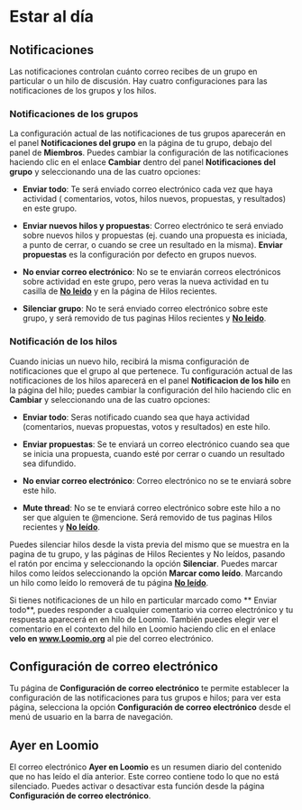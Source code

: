 # Estar al día

## Notificaciones

Las notificaciones controlan cuánto correo recibes de un grupo en particular o un hilo de discusión. Hay cuatro configuraciones para las notificaciones de los grupos y los hilos.

### Notificaciones de los grupos

La configuración actual de las notificaciones de tus grupos aparecerán en el panel **Notificaciones del grupo** en la página de tu grupo, debajo del panel de **Miembros**. Puedes cambiar la configuración de las notificaciones haciendo clic en el enlace **Cambiar** dentro del panel **Notificaciones del grupo** y seleccionando una de las cuatro opciones: 

* **Enviar todo**: Te será enviado correo electrónico cada vez que haya actividad ( comentarios, votos, hilos nuevos, propuestas, y resultados) en este grupo. 

* **Enviar nuevos hilos y propuestas**: Correo electrónico te será enviado sobre nuevos hilos y propuestas (ej. cuando una propuesta es iniciada, a punto de cerrar, o cuando se cree un resultado en la misma). **Enviar propuestas** es la configuración por defecto en grupos nuevos.

* **No enviar correo electrónico**: No se te enviarán correos electrónicos sobre actividad en este grupo, pero veras la nueva actividad en tu casilla de [**No leido**](reading_loomio.html#unread-threads) y en la página de Hilos recientes.

* **Silenciar grupo**: No te será enviado correo electrónico sobre este grupo, y será removido de tus paginas Hilos recientes y [**No leido**](reading_loomio.html#unread-threads).

### Notificación de los hilos

Cuando inicias un nuevo hilo, recibirá la misma configuración de notificaciones que el grupo al que pertenece. Tu configuración actual de las notificaciones de los hilos aparecerá en el panel **Notificacion de los hilo** en la página del hilo; puedes cambiar la configuración del hilo haciendo clic en **Cambiar** y seleccionando una de las cuatro opciones:   


* **Enviar todo**: Seras notificado cuando sea que haya actividad (comentarios, nuevas propuestas, votos y resultados) en este hilo.

* **Enviar propuestas**: Se te enviará un correo electrónico cuando sea que se inicia una propuesta, cuando esté por cerrar o cuando un resultado sea difundido. 

* **No enviar correo electrónico**: Correo electrónico no se te enviará sobre este hilo.

* **Mute thread**: No se te enviará correo electrónico sobre este hilo a no ser que alguien te @mencione. Será removido de tus paginas Hilos recientes y [**No leído**](reading_loomio.html#unread-threads). 

Puedes silenciar hilos desde la vista previa del mismo que se muestra en la pagina de tu grupo, y las páginas de Hilos Recientes y No leídos, pasando el ratón por encima y seleccionando la opción **Silenciar**. 
Puedes marcar hilos como leídos seleccionando la opción **Marcar como leído**. Marcando un hilo como leído lo removerá de tu página [**No leído**](reading_loomio.html#unread-threads).

Si tienes notificaciones de un hilo en particular marcado como ** Enviar todo**, puedes responder a cualquier comentario via correo electrónico y tu respuesta aparecerá en en hilo de Loomio. También puedes elegir ver el comentario en el contexto del hilo en Loomio haciendo clic en el enlace **velo en www.Loomio.org** al pie del correo electrónico. 


## Configuración de correo electrónico

Tu página de **Configuración de correo electrónico** te permite establecer la configuración de las notificaciones para tus grupos e hilos; para ver esta página, selecciona la opción **Configuración de correo electrónico** desde el menú de usuario en la barra de navegación. 

## Ayer en Loomio 

El correo electrónico **Ayer en Loomio** es un resumen diario del contenido que no has leído el día anterior. Este correo contiene todo lo que no está silenciado. Puedes activar o desactivar esta función desde la página **Configuración de correo electrónico**. 

